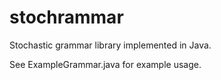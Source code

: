# stochrammar
Stochastic grammar library implemented in Java.

See ExampleGrammar.java for example usage.
